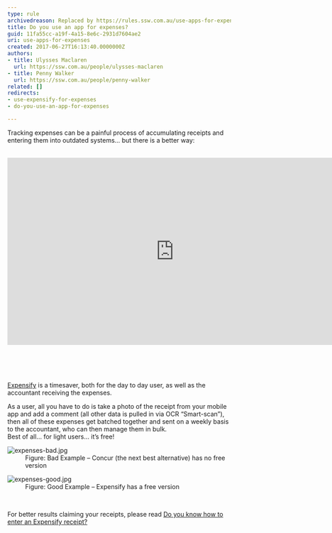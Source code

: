 ```yaml
---
type: rule
archivedreason: Replaced by https://rules.ssw.com.au/use-apps-for-expenses
title: Do you use an app for expenses?
guid: 11fa55cc-a19f-4a15-8e6c-2931d7604ae2
uri: use-apps-for-expenses
created: 2017-06-27T16:13:40.0000000Z
authors:
- title: Ulysses Maclaren
  url: https://ssw.com.au/people/ulysses-maclaren
- title: Penny Walker
  url: https://ssw.com.au/people/penny-walker
related: []
redirects:
- use-expensify-for-expenses
- do-you-use-an-app-for-expenses

---
```



​​Tracking expenses can be a painful process of accumulating receipts and entering them into outdated systems… but there is a better way&#58;​<div>​<br><div><div class="ms-rtestate-read ms-rte-embedcode ms-rte-embedil ms-rtestate-notify"><iframe width="750" height="422" src="https&#58;//www.youtube.com/embed/UOl_Wq9LuVU" frameborder="0"></iframe>&#160;</div><br></div></div>
<br><excerpt class='endintro'></excerpt><br>
<p><a href="https&#58;//www.expensify.com/">Expensify​</a> is a timesaver, both for the day to day user, as well as the accountant receiving the expenses.</p><p>​​As a user, all you have to do is take a photo of the receipt from your mobile app and add a comment (all other data is pulled in via OCR “Smart-scan”), then all of these expenses get batched together and sent on a weekly basis to the accountant, who can then manage them in bulk.&#160;<br>Best of all… for light users… it’s free!​<br></p><dl class="badImage"><dt>
      <img src="/PublishingImages/expenses-bad.jpg" alt="expenses-bad.jpg" />
   </dt><dd>Figure&#58; Bad Example – Concur (the next best alternative) has no free version<br></dd></dl>
<dl class="goodImage">
   <dt>
      <img src="/PublishingImages/expenses-good.jpg" alt="expenses-good.jpg" />
   </dt><dd>Figure&#58; Good Example – Expensify has a free version<br></dd><p class="ssw15-rteElement-P">​<br></p><p class="ssw15-rteElement-P">For better results claiming your receipts, please read&#160;<a href="/_layouts/15/FIXUPREDIRECT.ASPX?WebId=3dfc0e07-e23a-4cbb-aac2-e778b71166a2&amp;TermSetId=07da3ddf-0924-4cd2-a6d4-a4809ae20160&amp;TermId=f64042d1-23c7-477f-88ec-a0200ad05337">Do you know how to enter an Expensify receipt?​</a><br><br></p></dl>


